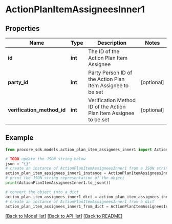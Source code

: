 # ActionPlanItemAssigneesInner1


## Properties

Name | Type | Description | Notes
------------ | ------------- | ------------- | -------------
**id** | **int** | The ID of the Action Plan Item Assignee | 
**party_id** | **int** | Party Person ID of the Action Plan Item Assignee to be set | [optional] 
**verification_method_id** | **int** | Verification Method ID of the Action Plan Item Assignee to be set | [optional] 

## Example

```python
from procore_sdk.models.action_plan_item_assignees_inner1 import ActionPlanItemAssigneesInner1

# TODO update the JSON string below
json = "{}"
# create an instance of ActionPlanItemAssigneesInner1 from a JSON string
action_plan_item_assignees_inner1_instance = ActionPlanItemAssigneesInner1.from_json(json)
# print the JSON string representation of the object
print(ActionPlanItemAssigneesInner1.to_json())

# convert the object into a dict
action_plan_item_assignees_inner1_dict = action_plan_item_assignees_inner1_instance.to_dict()
# create an instance of ActionPlanItemAssigneesInner1 from a dict
action_plan_item_assignees_inner1_from_dict = ActionPlanItemAssigneesInner1.from_dict(action_plan_item_assignees_inner1_dict)
```
[[Back to Model list]](../README.md#documentation-for-models) [[Back to API list]](../README.md#documentation-for-api-endpoints) [[Back to README]](../README.md)


